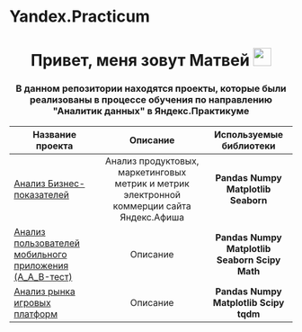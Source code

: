 # Yandex.Practicum
<h1 align="center">Привет, меня зовут Матвей
<img src="https://github.com/blackcater/blackcater/raw/main/images/Hi.gif" height="32"/></h1>
<h3 align="center">В данном репозитории находятся проекты, которые были реализованы в процессе обучения по направлению "Аналитик данных" в Яндекс.Практикуме </h3>

| Название проекта | Описание | Используемые библиотеки |  
|------------------|:--------:|:------------------------:|  
| [Анализ Бизнес-показателей](https://github.com/Matveycho/Yandex.Practicum/tree/main/%D0%90%D0%BD%D0%B0%D0%BB%D0%B8%D0%B7%20%D0%B1%D0%B8%D0%B7%D0%BD%D0%B5%D1%81-%D0%BF%D0%BE%D0%BA%D0%B0%D0%B7%D0%B0%D1%82%D0%B5%D0%BB%D0%B5%D0%B9) | Анализ продуктовых, маркетинговых метрик и метрик электронной коммерции сайта Яндекс.Афиша | **Pandas** **Numpy** **Matplotlib** **Seaborn**|
| [Анализ пользователей мобильного приложения (A_A_B-тест)](https://github.com/Matveycho/Yandex.Practicum/tree/main/Анализ%20пользователей%20мобильного%20приложения%20(A_A_B-тест))| Описание |  **Pandas** **Numpy** **Matplotlib** **Seaborn** **Scipy** **Math** |
| [Анализ рынка игровых платформ](https://github.com/Matveycho/Yandex.Practicum/tree/main/Анализ%20рынка%20игровых%20платформ)| Описание | **Pandas** **Numpy** **Matplotlib** **Scipy** **tqdm** |
